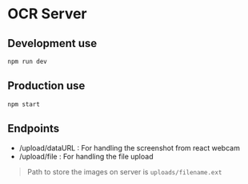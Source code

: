 # OCR Server

## Development use
```
npm run dev
```

## Production use
```
npm start
```

## Endpoints
- /upload/dataURL : For handling the screenshot from react webcam
- /upload/file : For handling the file upload

> Path to store the images on server is `uploads/filename.ext`